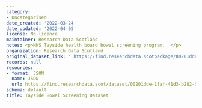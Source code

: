 ```yaml
---
category:
- Uncategorised
date_created: '2022-03-24'
date_updated: '2022-04-05'
license: No licence
maintainer: Research Data Scotland
notes: <p>NHS Tayside health board bowel screening program.  </p>
organization: Research Data Scotland
original_dataset_link: ' https://find.researchdata.scotpackage/00201dde-1faf-41d3-b282-5c24c0ca3697'
records: null
resources:
- format: JSON
  name: JSON
  url: https://find.researchdata.scot/dataset/00201dde-1faf-41d3-b282-5c24c0ca3697/resource/00201dde-1faf-41d3-b282-5c24c0ca3697/download/datadictionary.json
schema: default
title: Tayside Bowel Screening Dataset
---
```

